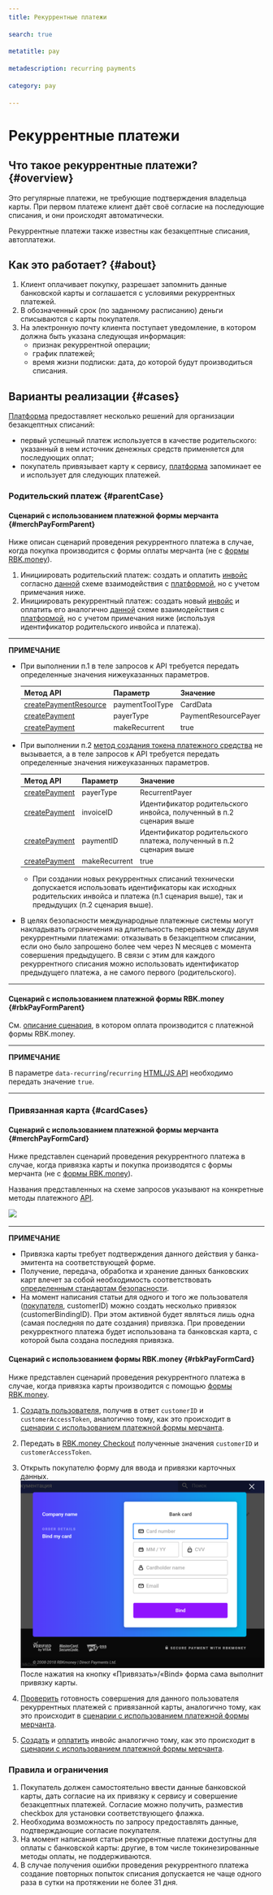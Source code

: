 ```yaml
---
title: Рекуррентные платежи 

search: true

metatitle: pay

metadescription: recurring payments

category: pay

---
```


# Рекуррентные платежи

## Что такое рекуррентные платежи? {#overview}

Это регулярные платежи, не требующие подтверждения владельца карты. При первом платеже клиент даёт своё согласие на последующие списания, и они происходят автоматически.

Рекуррентные платежи также известны как безакцептные списания, автоплатежи.

## Как это работает? {#about}

1. Клиент оплачивает покупку, разрешает запомнить данные банковской карты и соглашается с условиями рекуррентных платежей.
2. В обозначенный срок (по заданному расписанию) деньги списываются с карты покупателя.
3. На электронную почту клиента поступает уведомление, в котором должна быть указана следующая информация:
    * признак рекуррентной операции;
    * график платежей;
    * время жизни подписки: дата, до которой будут производиться списания.

## Варианты реализации {#cases}

[Платформа](https://developer.rbk.money/docs/payments/overview/) предоставляет несколько решений для организации безакцептных списаний:

* первый успешный платеж используется в качестве родительского: указанный в нем источник денежных средств применяется для последующих оплат;
* покупатель привязывает карту к сервису, [платформа](https://developer.rbk.money/docs/payments/overview/) запоминает ее и использует для следующих платежей.

### Родительский платеж {#parentCase}

#### Сценарий с использованием платежной формы мерчанта {#merchPayFormParent}

Ниже описан сценарий проведения рекуррентного платежа в случае, когда покупка производится с формы оплаты мерчанта (не с [формы RBK.money](https://developer.rbk.money/docs/payments/checkout)).

1. Инициировать родительский платеж: создать и оплатить [инвойс](https://developer.rbk.money/docs/payments/overview/#invoice) согласно [данной](https://developer.rbk.money/docs/payments/overview/#payScheme) схеме взаимодействия с [платформой](https://developer.rbk.money/docs/payments/overview/), но с учетом примечания ниже.
2. Инициировать рекуррентный платеж: cоздать новый [инвойс](https://developer.rbk.money/docs/payments/overview/#invoice) и оплатить его аналогично [данной](https://developer.rbk.money/docs/payments/overview/#payScheme) схеме взаимодействия с [платформой](https://developer.rbk.money/docs/payments/overview/), но с учетом примечания ниже (используя идентификатор родительского инвойса и платежа).

---
**ПРИМЕЧАНИЕ**

* При выполнении п.1 в теле запросов к API требуется передать определенные значения нижеуказанных параметров.

    | Метод API  | Параметр | Значение |
    | ------------- | ------------- | ------------- |
    | [createPaymentResource](https://developer.rbk.money/api/#operation/createPaymentResource)  | paymentToolType  | CardData  |
    | [createPayment](https://developer.rbk.money/api/#operation/createPayment)  | payerType  |  PaymentResourcePayer  |
    | [createPayment](https://developer.rbk.money/api/#operation/createPayment)  | makeRecurrent  |  true  |

* При выполнении п.2 [метод создания токена платежного средства](https://developer.rbk.money/api/#tag/Tokens) не вызывается, а в теле запросов к API требуется передать определенные значения нижеуказанных параметров.

    | Метод API  | Параметр | Значение |
    | ------------- | ------------- | ------------- |
    | [createPayment](https://developer.rbk.money/api/#operation/createPayment)  | payerType  |  RecurrentPayer  |
    | [createPayment](https://developer.rbk.money/api/#operation/createPayment)  | invoiceID  |  Идентификатор родительского инвойса, полученный в п.2 сценария выше  |
    | [createPayment](https://developer.rbk.money/api/#operation/createPayment)  | paymentID  |  Идентификатор родительского платежа, полученный в п.2 сценария выше  |
    | [createPayment](https://developer.rbk.money/api/#operation/createPayment)  | makeRecurrent  |  true  |

  * При создании новых рекуррентных списаний технически допускается использовать идентификаторы как исходных родительских инвойса и платежа (п.1 сценария выше), так и предыдущих (п.2 сценария выше).

* В целях безопасности международные платежные системы могут накладывать ограничения на длительность перерыва между двумя рекуррентными платежами: отказывать в безакцептном списании, если оно было запрошено более чем через N месяцев с момента совершения предыдущего. В связи с этим для каждого рекуррентного списания можно использовать идентификатор предыдущего платежа, а не самого первого (родительского).

---

#### Сценарий с использованием платежной формы RBK.money {#rbkPayFormParent}

См. [описание сценария](https://developer.rbk.money/docs/payments/overview/#pay), в котором оплата производится с платежной формы RBK.money.

---
**ПРИМЕЧАНИЕ**

В параметре `data-recurring`/`recurring` [HTML/JS API](../../checkout/#_1) необходимо передать значение `true`.

---

### Привязанная карта {#сardCases}

#### Сценарий с использованием платежной формы мерчанта {#merchPayFormCard}

Ниже представлен сценарий проведения рекуррентного платежа в случае, когда привязка карты и покупка производятся с формы мерчанта (не с [формы RBK.money](https://developer.rbk.money/docs/payments/checkout)).

Названия представленных на схеме запросов указывают на конкретные методы платежного [API](https://developer.rbk.money/api/).

<a href="../../recurring/img/CustomerPayer.png" data-lightbox="payScheme.png" data-title="payScheme.png"><img src="../../recurring/img/CustomerPayer.png"></a>

---
**ПРИМЕЧАНИЕ**

* Привязка карты требует подтверждения данного действия у банка-эмитента на соответствующей форме.
* Получение, передача, обработка и хранение данных банковских карт влечет за собой необходимость соответствовать [определенным стандартам безопасности](https://ru.pcisecuritystandards.org/minisite/env2/).
* На момент написания статьи для одного и того же пользователя ([покупателя](https://developer.rbk.money/docs/payments/overview/#shop), customerID) можно создать несколько привязок (customerBindingID). При этом активной будет являться лишь одна (самая последняя по дате создания) привязка. При проведении рекурректного платежа будет использована та банковская карта, с которой была создана последняя привязка.

#### Сценарий с использованием формы RBK.money {#rbkPayFormCard}

Ниже представлен сценарий проведения рекуррентного платежа в случае, когда привязка карты производится с помощью [формы RBK.money](/docs/payments/checkout/#_3).

1. [Создать пользователя](https://developer.rbk.money/api/#operation/createCustomer), получив в ответ `customerID` и `customerAccessToken`, аналогично тому, как это происходит в [cценарии с использованием платежной формы мерчанта](#merchPayFormСard).

2. Передать в [RBK.money Checkout](/docs/payments/checkout/#_3) полученные значения `customerID` и `customerAccessToken`.

3. Открыть покупателю форму для ввода и привязки карточных данных‎.
![checkout_binding.png](img/checkout_binding.png)
После нажатия на кнопку «‎Привязать»‎/«‎Bind» форма сама выполнит привязку карты.

4. [Проверить](https://developer.rbk.money/api/#operation/getCustomerById) готовность совершения для данного пользователя рекуррентных платежей с привязанной карты, аналогично тому, как это происходит в [сценарии с использованием платежной формы мерчанта](#merchPayFormСard).
5. [Создать](https://developer.rbk.money/api/#operation/createInvoice) и [оплатить](https://developer.rbk.money/api/#operation/createPayment) инвойс аналогично тому, как это происходит в [сценарии с использованием платежной формы мерчанта](#merchPayFormСard).

### Правила и ограничения

1. Покупатель должен самостоятельно ввести данные банковской карты, дать согласие на их привязку к сервису и совершение безакцептных платежей. Согласие можно получить, разместив checkbox для установки соответствующего флажка.
2. Необходима возможность по запросу предоставлять данные, подтверждающие согласие покупателя.
3. На момент написания статьи рекуррентные платежи доступны для оплаты с банковской карты: другие, в том числе токинезированные методы оплаты, не поддерживаются.
4. В случае получения ошибки проведения рекуррентного платежа создание повторных попыток списания допускается не чаще одного раза в сутки на протяжении не более 31 дня.
